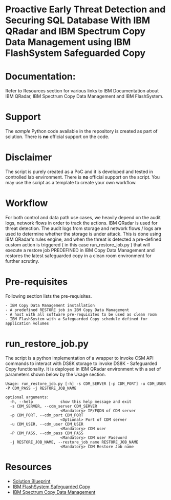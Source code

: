 # Proactive Early Threat Detection and Securing SQL Database With IBM QRadar and IBM Spectrum Copy Data Management using IBM FlashSystem Safeguarded Copy

# Documentation:

Refer to Resources section for various links to IBM Documentation about IBM QRadar, IBM Spectrum Copy Data Management and IBM FlashSystem.


# Support

The _sample_ Python code available in the repository is created as part of solution. There is __no__ official support on the code.

# Disclaimer

The script is purely created as a PoC and it is developed and tested in controlled lab environment. There is __no__ official support on the script. You may use the script as a template to create your own workflow.

# Workflow

For both control and data path use cases, we heavily depend on the audit logs, network flows in order to track the actions. IBM QRadar is used for threat detection. The audit logs from storage and network flows / logs are used to determine whether the storage is under attack. This is done using IBM QRadar's rules engine, and when the threat is detected a pre-defined custom action is triggered ( in this case run_restore_job.py ) that will execute a restore job PREDEFINED in IBM Copy Data Management and restores the latest safeguarded copy in a clean room environment for further scrutiny.

# Pre-requisites

Following section lists the pre-requisites.

    - IBM Copy Data Management installation
    - A predefined RESTORE job in IBM Copy Data Management
    - A host with all software pre-requisites to be used as clean room
    - IBM FlashSystem with a Safeguarded Copy schedule defined for application volumes

# run_restore_job.py

The script is a python implementation of a wrapper to invoke CSM API commands to interact with DS8K storage to invoke DS8K - Safeguarded Copy functionality. It is deployed in IBM QRadar environment with a set of parameters shown below by the Usage section.

```
Usage: run_restore_job.py [-h] -s CDM_SERVER [-p CDM_PORT] -u CDM_USER -P CDM_PASS -j RESTORE_JOB_NAME

optional arguments:
  -h, --help            show this help message and exit
  -s CDM_SERVER, --cdm_server CDM_SERVER
                        <Mandatory> IP/FQDN of CDM server
  -p CDM_PORT, --cdm_port CDM_PORT
                        <Optional> Port of CDM server
  -u CDM_USER, --cdm_user CDM_USER
                        <Mandatory> CDM user
  -P CDM_PASS, --cdm_pass CDM_PASS
                        <Mandatory> CDM user Password
  -j RESTORE_JOB_NAME, --restore_job_name RESTORE_JOB_NAME
                        <Mandatory> CDM Restore Job name
```

# Resources

 - [Solution Blueprint]()
 - [IBM FlashSystem Safeguarded Copy](https://www.ibm.com/docs/en/flashsystem-9x00/8.5.x?topic=configuring-safeguarded-copy-function)
 - [IBM Spectrum Copy Data Management](https://www.ibm.com/docs/en/scdm/2.2.17)
